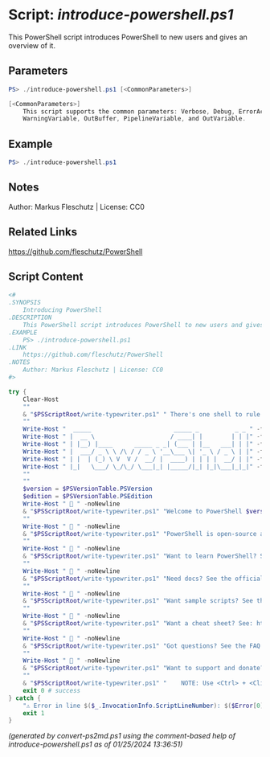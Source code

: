 Script: *introduce-powershell.ps1*
========================

This PowerShell script introduces PowerShell to new users and gives an overview of it.

Parameters
----------
```powershell
PS> ./introduce-powershell.ps1 [<CommonParameters>]

[<CommonParameters>]
    This script supports the common parameters: Verbose, Debug, ErrorAction, ErrorVariable, WarningAction, 
    WarningVariable, OutBuffer, PipelineVariable, and OutVariable.
```

Example
-------
```powershell
PS> ./introduce-powershell.ps1

```

Notes
-----
Author: Markus Fleschutz | License: CC0

Related Links
-------------
https://github.com/fleschutz/PowerShell

Script Content
--------------
```powershell
<#
.SYNOPSIS
	Introducing PowerShell
.DESCRIPTION
	This PowerShell script introduces PowerShell to new users and gives an overview of it.
.EXAMPLE
	PS> ./introduce-powershell.ps1
.LINK
	https://github.com/fleschutz/PowerShell
.NOTES
	Author: Markus Fleschutz | License: CC0
#>

try {
	Clear-Host
	""
	& "$PSScriptRoot/write-typewriter.ps1" " There's one shell to rule them all. It's called:" 200
	""
	Write-Host "  _____                       _____ _          _ _ " -foregroundColor blue
	Write-Host " |  __ \                     / ____| |        | | |" -foregroundColor blue
	Write-Host " | |__) |____      _____ _ _| (___ | |__   ___| | |" -foregroundColor blue
	Write-Host " |  ___/ _ \ \ /\ / / _ \ '__\___ \| '_ \ / _ \ | |" -foregroundColor blue
	Write-Host " | |  | (_) \ V  V /  __/ |  ____) | | | |  __/ | |" -foregroundColor blue
	Write-Host " |_|   \___/ \_/\_/ \___|_| |_____/|_| |_|\___|_|_|" -foregroundColor blue
	""
	""
	$version = $PSVersionTable.PSVersion
	$edition = $PSVersionTable.PSEdition
	Write-Host " 🔷 " -noNewline
	& "$PSScriptRoot/write-typewriter.ps1" "Welcome to PowerShell $version $edition edition" 25
	""
	Write-Host " 🔷 " -noNewline
	& "$PSScriptRoot/write-typewriter.ps1" "PowerShell is open-source and free! It's available for Linux, Mac OS and Windows" 25
	""
	Write-Host " 🔷 " -noNewline
	& "$PSScriptRoot/write-typewriter.ps1" "Want to learn PowerShell? See the tutorial at: https://www.guru99.com/powershell-tutorial.html" 25
	""
	Write-Host " 🔷 " -noNewline
	& "$PSScriptRoot/write-typewriter.ps1" "Need docs? See the official documentation at: https://docs.microsoft.com/en-us/powershell" 25
	""
	Write-Host " 🔷 " -noNewline
	& "$PSScriptRoot/write-typewriter.ps1" "Want sample scripts? See the Mega Collection of PowerShell scripts at: https://github.com/fleschutz/PowerShell" 25
	""
	Write-Host " 🔷 " -noNewline
	& "$PSScriptRoot/write-typewriter.ps1" "Want a cheat sheet? See: https://github.com/fleschutz/PowerShell/blob/master/docs/cheat-sheet.md" 25
	""
	Write-Host " 🔷 " -noNewline
	& "$PSScriptRoot/write-typewriter.ps1" "Got questions? See the FAQ at: https://github.com/fleschutz/PowerShell/blob/master/docs/FAQ.md" 25
	""
	Write-Host " 🔷 " -noNewline
	& "$PSScriptRoot/write-typewriter.ps1" "Want to support and donate? Just follow: https://www.paypal.com/paypalme/Fleschutz" 25
	""
	& "$PSScriptRoot/write-typewriter.ps1" "    NOTE: Use <Ctrl> + <Click> to open the links above in your browser" 100
	exit 0 # success
} catch {
	"⚠️ Error in line $($_.InvocationInfo.ScriptLineNumber): $($Error[0])"
	exit 1
}
```

*(generated by convert-ps2md.ps1 using the comment-based help of introduce-powershell.ps1 as of 01/25/2024 13:36:51)*
